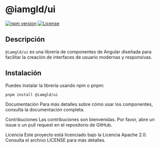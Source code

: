 # @iamgld/ui

[![npm version](https://badge.fury.io/js/%40iamgld%2Fui.svg)](https://badge.fury.io/js/%40iamgld%2Fui)
[![License](https://img.shields.io/badge/license-Apache%202.0-blue.svg)](https://opensource.org/licenses/Apache-2.0)

## Descripción

`@iamgld/ui` es una librería de componentes de Angular diseñada para facilitar la creación de interfaces de usuario modernas y responsivas.

## Instalación

Puedes instalar la librería usando npm o pnpm:

```sh
pnpm install @iamgld/ui
```

Documentación
Para más detalles sobre cómo usar los componentes, consulta la documentación completa.

Contribuciones
Las contribuciones son bienvenidas. Por favor, abre un issue o un pull request en el repositorio de GitHub.

Licencia
Este proyecto está licenciado bajo la Licencia Apache 2.0. Consulta el archivo LICENSE para más detalles.

